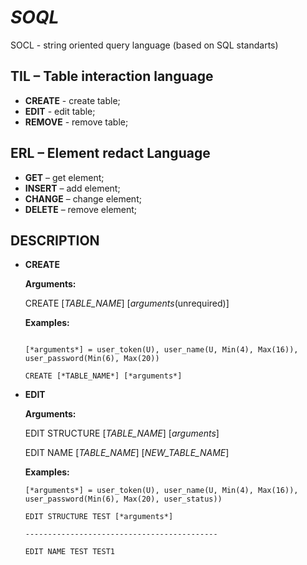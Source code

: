 # *SOQL*
SOCL - string oriented query language (based on SQL standarts)

## TIL – Table interaction language
* **CREATE** - create table;
* **EDIT** - edit table;
* **REMOVE** - remove table;
## ERL – Element redact Language
* **GET** – get element;
* **INSERT** – add element;
* **CHANGE** – change element;
* **DELETE** – remove element;

## DESCRIPTION
* **CREATE** 

  **Arguments:**
  
    CREATE [*TABLE_NAME*] [*arguments*(unrequired)]
  
  **Examples:**
  
    ```[*TABLE_NAME*] = TEST
  
    [*arguments*] = user_token(U), user_name(U, Min(4), Max(16)), user_password(Min(6), Max(20))
  
    CREATE [*TABLE_NAME*] [*arguments*]
    ```
    
* **EDIT**

  **Arguments:**
  
    EDIT STRUCTURE [*TABLE_NAME*] [*arguments*]
  
    EDIT NAME [*TABLE_NAME*] [*NEW_TABLE_NAME*]
  
  **Examples:**
    ```
    [*arguments*] = user_token(U), user_name(U, Min(4), Max(16)), user_password(Min(6), Max(20), user_status))
    
    EDIT STRUCTURE TEST [*arguments*]
    
    -------------------------------------------
    
    EDIT NAME TEST TEST1
    ```
